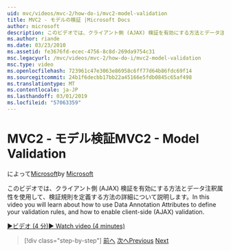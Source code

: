```yaml
---
uid: mvc/videos/mvc-2/how-do-i/mvc2-model-validation
title: MVC2 - モデルの検証 |Microsoft Docs
author: microsoft
description: このビデオでは、クライアント側 (AJAX) 検証を有効にする方法とデータ注釈属性を使用して、検証規則を定義する方法の詳細について説明します。
ms.author: riande
ms.date: 03/23/2010
ms.assetid: fe3676fd-ecec-4756-8c8d-269da9754c31
msc.legacyurl: /mvc/videos/mvc-2/how-do-i/mvc2-model-validation
msc.type: video
ms.openlocfilehash: 723961c47e3063e86958c6ff77d64b86fdc69f14
ms.sourcegitcommit: 24b1f6decbb17bb22a45166e5fdb0845c65af498
ms.translationtype: MT
ms.contentlocale: ja-JP
ms.lasthandoff: 03/01/2019
ms.locfileid: "57063359"
---
```

<a name="mvc2---model-validation"></a><span data-ttu-id="58467-103">MVC2 - モデル検証</span><span class="sxs-lookup"><span data-stu-id="58467-103">MVC2 - Model Validation</span></span>
====================
<span data-ttu-id="58467-104">によって[Microsoft](https://github.com/microsoft)</span><span class="sxs-lookup"><span data-stu-id="58467-104">by [Microsoft](https://github.com/microsoft)</span></span>

<span data-ttu-id="58467-105">このビデオでは、クライアント側 (AJAX) 検証を有効にする方法とデータ注釈属性を使用して、検証規則を定義する方法の詳細について説明します。</span><span class="sxs-lookup"><span data-stu-id="58467-105">In this video you will learn about how to use Data Annotation Attributes to define your validation rules, and how to enable client-side (AJAX) validation.</span></span>

[<span data-ttu-id="58467-106">&#9654;ビデオ (4 分)</span><span class="sxs-lookup"><span data-stu-id="58467-106">&#9654; Watch video (4 minutes)</span></span>](https://channel9.msdn.com/Blogs/ASP-NET-Site-Videos/mvc2-model-validation)

> [!div class="step-by-step"]
> <span data-ttu-id="58467-107">[前へ](mvc2-stronglytyped-helpers.md)
> [次へ](mvc2-template-customization.md)</span><span class="sxs-lookup"><span data-stu-id="58467-107">[Previous](mvc2-stronglytyped-helpers.md)
[Next](mvc2-template-customization.md)</span></span>
